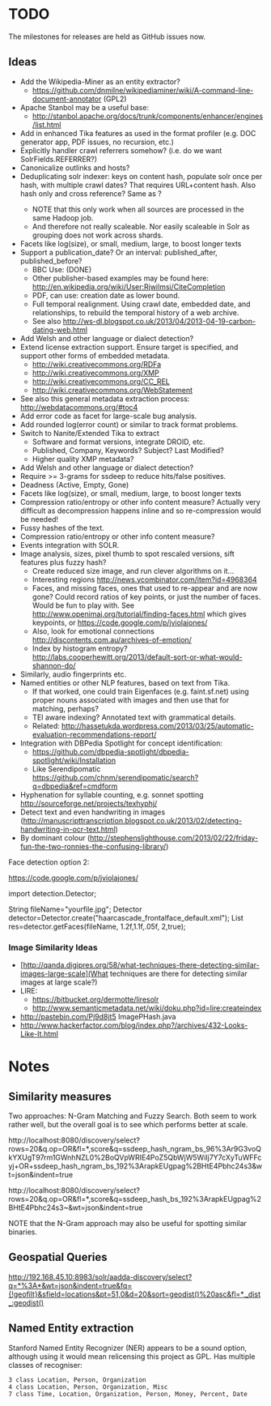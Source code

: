 TODO
====

The milestones for releases are held as GitHub issues now.


Ideas
-----

* Add the Wikipedia-Miner as an entity extractor?
    * https://github.com/dnmilne/wikipediaminer/wiki/A-command-line-document-annotator (GPL2)
* Apache Stanbol may be a useful base:
    * http://stanbol.apache.org/docs/trunk/components/enhancer/engines/list.html
* Add in enhanced Tika features as used in the format profiler (e.g. DOC generator app, PDF issues, no recursion, etc.)
* Explicitly handler crawl referrers somehow? (i.e. do we want SolrFields.REFERRER?)
* Canonicalize outlinks and hosts?
* Deduplicating solr indexer: keys on content hash, populate solr once per hash, with multiple crawl dates? That requires URL+content hash. Also hash only and cross reference? Same as <list url>?
    * NOTE that this only work when all sources are processed in the same Hadoop job.
    * And therefore not really scaleable. Nor easily scaleable in Solr as grouping does not work across shards.
* Facets like log(size), or small, medium, large, to boost longer texts
* Support a publication_date? Or an interval: published_after, published_before?
    * BBC Use: <meta name="OriginalPublicationDate" content="2006/09/12 16:42:45" /> (DONE)
    * Other publisher-based examples may be found here: http://en.wikipedia.org/wiki/User:Rjwilmsi/CiteCompletion
    * PDF, can use: creation date as lower bound.
    * Full temporal realignment. Using crawl date, embedded date, and relationships, to rebuild the temporal history of a web archive.
    * See also http://ws-dl.blogspot.co.uk/2013/04/2013-04-19-carbon-dating-web.html
* Add Welsh and other language or dialect detection?
* Extend license extraction support. Ensure target is specified, and support other forms of embedded metadata.
    * http://wiki.creativecommons.org/RDFa
    * http://wiki.creativecommons.org/XMP
    * http://wiki.creativecommons.org/CC_REL
    * http://wiki.creativecommons.org/WebStatement
* See also this general metadata extraction process: http://webdatacommons.org/#toc4
* Add error code as facet for large-scale bug analysis.
* Add rounded log(error count) or similar to track format problems.
* Switch to Nanite/Extended Tika to extract
    * Software and format versions, integrate DROID, etc.
    * Published, Company, Keywords? Subject? Last Modified?
    * Higher quality XMP metadata?
* Add Welsh and other language or dialect detection?
* Require >= 3-grams for ssdeep to reduce hits/false positives.
* Deadness (Active, Empty, Gone)
* Facets like log(size), or small, medium, large, to boost longer texts
* Compression ratio/entropy or other info content measure? Actually very difficult as decompression happens inline and so re-compression would be needed!
* Fussy hashes of the text.
* Compression ratio/entropy or other info content measure?
* Events integration with SOLR.
* Image analysis, sizes, pixel thumb to spot rescaled versions, sift features plus fuzzy hash?
    * Create reduced size image, and run clever algorithms on it...
    * Interesting regions http://news.ycombinator.com/item?id=4968364
    * Faces, and missing faces, ones that used to re-appear and are now gone? Could record ratios of key points, or just the number of faces. Would be fun to play with. See http://www.openimaj.org/tutorial/finding-faces.html which gives keypoints, or https://code.google.com/p/jviolajones/
    * Also, look for emotional connections http://discontents.com.au/archives-of-emotion/
    * Index by histogram entropy? http://labs.cooperhewitt.org/2013/default-sort-or-what-would-shannon-do/
* Similarly, audio fingerprints etc.
* Named entities or other NLP features, based on text from Tika.
    * If that worked, one could train Eigenfaces (e.g. faint.sf.net) using proper nouns associated with images and then use that for matching, perhaps?
    * TEI aware indexing? Annotated text with grammatical details.
    * Related: http://hassetukda.wordpress.com/2013/03/25/automatic-evaluation-recommendations-report/
* Integration with DBPedia Spotlight for concept identification:
    * https://github.com/dbpedia-spotlight/dbpedia-spotlight/wiki/Installation
    * Like Serendipomatic https://github.com/chnm/serendipomatic/search?q=dbpedia&ref=cmdform
* Hyphenation for syllable counting, e.g. sonnet spotting http://sourceforge.net/projects/texhyphj/
* Detect text and even handwriting in images (http://manuscripttranscription.blogspot.co.uk/2013/02/detecting-handwriting-in-ocr-text.html)
* By dominant colour (http://stephenslighthouse.com/2013/02/22/friday-fun-the-two-ronnies-the-confusing-library/)


Face detection option 2:

https://code.google.com/p/jviolajones/

import detection.Detector;

String fileName="yourfile.jpg";
Detector detector=Detector.create("haarcascade_frontalface_default.xml");
List<Rectangle> res=detector.getFaces(fileName, 1.2f,1.1f,.05f, 2,true);


### Image Similarity Ideas ###

* [http://qanda.digipres.org/58/what-techniques-there-detecting-similar-images-large-scale](What techniques are there for detecting similar images at large scale?)
* LIRE:
    * https://bitbucket.org/dermotte/liresolr
    * http://www.semanticmetadata.net/wiki/doku.php?id=lire:createindex
* http://pastebin.com/Pj9d8jt5 ImagePHash.java
* http://www.hackerfactor.com/blog/index.php?/archives/432-Looks-Like-It.html

Notes
=====


Similarity measures
-------------------

Two approaches: N-Gram Matching and Fuzzy Search. Both seem to work rather well, but the overall goal is to see which performs better at scale.

http://localhost:8080/discovery/select?rows=20&q.op=OR&fl=*,score&q=ssdeep_hash_ngram_bs_96%3Ar9G3voQkYXUgT97rm1GWnhNZL0%2BoQVpWRIE4PoZ5QbWjW5WiIj7Y7cXyTuWFFcyj+OR+ssdeep_hash_ngram_bs_192%3ArapkEUgpag%2BHtE4Pbhc24s3&wt=json&indent=true

http://localhost:8080/discovery/select?rows=20&q.op=OR&fl=*,score&q=ssdeep_hash_bs_192%3ArapkEUgpag%2BHtE4Pbhc24s3~&wt=json&indent=true

NOTE that the N-Gram approach may also be useful for spotting similar binaries.

Geospatial Queries
------------------
http://192.168.45.10:8983/solr/aadda-discovery/select?q=*%3A*&wt=json&indent=true&fq={!geofilt}&sfield=locations&pt=51,0&d=20&sort=geodist()%20asc&fl=*,_dist_:geodist()


Named Entity extraction
-----------------------
Stanford Named Entity Recognizer (NER) appears to be a sound option, although using it would mean relicensing this project as GPL. Has multiple classes of recogniser:

    3 class Location, Person, Organization
    4 class Location, Person, Organization, Misc
    7 class Time, Location, Organization, Person, Money, Percent, Date